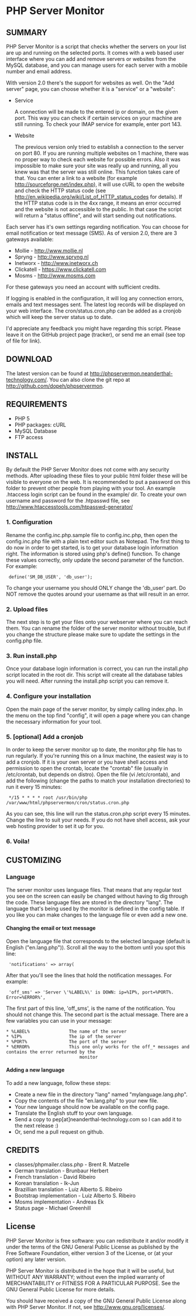 # PHP Server Monitor

## SUMMARY

PHP Server Monitor is a script that checks whether the servers on your list are up and running on the selected ports.
It comes with a web based user interface where you can add and remove servers or websites from the MySQL database,
and you can manage users for each server with a mobile number and email address.

With version 2.0 there's the support for websites as well. On the "Add server" page, you can choose
whether it is a "service" or a "website":

* Service

  A connection will be made to the entered ip or domain, on the given port.
  This way you can check if certain services on your machine are still running.
  To check your IMAP service for example, enter port 143.

* Website

  The previous version only tried to establish a connection to the server on port 80. If you are running multiple
  websites on 1 machine, there was no proper way to check each website for possible errors. Also it was impossible to make
  sure your site was really up and running, all you knew was that the server was still online.
  This function takes care of that.
  You can enter a link to a website (for example <http://sourceforge.net/index.php>), it will use cURL to open the website and
  check the HTTP status code (see <http://en.wikipedia.org/wiki/List_of_HTTP_status_codes> for details).
  If the HTTP status code is in the 4xx range, it means an error occurred and the website is not accessible to the public.
  In that case the script will return a "status offline", and will start sending out notifications.

Each server has it's own settings regarding notification.
You can choose for email notification or text message (SMS). As of version 2.0, there are 3 gateways
available:

* Mollie - <http://www.mollie.nl>
* Spryng - <http://www.spryng.nl>
* Inetworx - <http://www.inetworx.ch>
* Clickatell - <https://www.clickatell.com>
* Mosms - <http://www.mosms.com>

For these gateways you need an account with sufficient credits.

If logging is enabled in the configuration, it will log any connection errors, emails and text messages sent.
The latest log records will be displayed on your web interface.
The cron/status.cron.php can be added as a cronjob which will keep the server status up to date.

I'd appreciate any feedback you might have regarding this script. Please leave it on the GitHub
project page (tracker), or send me an email (see top of file for link).

## DOWNLOAD

The latest version can be found at <http://phpservermon.neanderthal-technology.com/>.
You can also clone the git repo at <http://github.com/dopeh/phpservermon>.


## REQUIREMENTS

 * PHP 5
 * PHP packages: cURL
 * MySQL Database
 * FTP access


## INSTALL

By default the PHP Server Monitor does not come with any security methods. After uploading these files to
your public html folder these will be visible to everyone on the web. It is recommended to put a password
on this folder to prevent other people from playing with your tool. An example .htaccess login script can
be found in the example/ dir. To create your own username and password for the .htpasswd file, see
<http://www.htaccesstools.com/htpasswd-generator/>

### 1. Configuration

Rename the config.inc.php.sample file to config.inc.php, then open the
config.inc.php file with a plain text editor such as Notepad.
The first thing to do now in order to get started, is to get your database login information
right. The information is stored using php's define() function.
To change these values correctly, only update the second parameter of the function.
For example:

     define('SM_DB_USER', 'db_user');

To change your username you should ONLY change the 'db\_user' part.
Do NOT remove the quotes around your username as that will result in an error.

### 2. Upload files

The next step is to get your files onto your webserver where you can reach them.
You can rename the folder of the server monitor without trouble, but if you change the structure please make sure
to update the settings in the config.php file.

### 3. Run install.php

Once your database login information is correct, you can run the install.php script located in the root dir.
This script will create all the database tables you will need.
After running the install.php script you can remove it.

### 4. Configure your installation

Open the main page of the server monitor, by simply calling index.php. In the menu on the top find "config",
it will open a page where you can change the necessary information for your tool.

### 5. [optional] Add a cronjob

In order to keep the server monitor up to date, the monitor.php file has to run regularly.
If you're running this on a linux machine, the easiest way is to add a cronjob.
If it is your own server or you have shell access and permission to open the crontab, locate the "crontab" file
(usually in /etc/crontab, but depends on distro). Open the file (vi /etc/crontab), and add the following
(change the paths to match your installation directories) to run it every 15 minutes:

     */15 * * * * root /usr/bin/php /var/www/html/phpservermon/cron/status.cron.php

As you can see, this line will run the status.cron.php script every 15 minutes. Change the line to suit your needs.
If you do not have shell access, ask your web hosting provider to set it up for you.

### 6. Voila!


## CUSTOMIZING

### Language

The server monitor uses language files. That means that any regular text you see on the screen can easily be
changed without having to dig through the code. These language files are stored in the directory "lang".
The language that's being used by the monitor is defined in the config table. If you like
you can make changes to the language file or even add a new one.

#### Changing the email or text message

Open the language file that corresponds to the selected language
(default is English ("en.lang.php")). Scroll all the way to the bottom until you spot this line:

     'notifications' => array(

After that you'll see the lines that hold the notification messages. For example:

     'off_sms' => 'Server \'%LABEL%\' is DOWN: ip=%IP%, port=%PORT%. Error=%ERROR%',

The first part of this line, 'off_sms', is the name of the notification. You should not change this.
The second part is the actual message. There are a few variables you can use in your message:

    * %LABEL%				The name of the server
    * %IP%					The ip of the server
    * %PORT%				The port of the server
    * %ERROR%				This one only works for the off_* messages and contains the error returned by the
								monitor

#### Adding a new language

   To add a new language, follow these steps:

   * Create a new file in the directory "lang" named "mylanguage.lang.php".
   * Copy the contents of the file "en.lang.php" to your new file.
   * Your new language should now be available on the config page.
   * Translate the English stuff to your own language.
   * Send a copy to pep[at]neanderthal-technology.com so I can add it to the next release :)
   * Or, send me a pull request on github.

## CREDITS

 * classes/phpmailer.class.php - Brent R. Matzelle
 * German translation - Brunbaur Herbert
 * French translation - David Ribeiro
 * Korean translation - Ik-Jun
 * Brazillian translation - Luiz Alberto S. Ribeiro
 * Bootstrap implementation - Luiz Alberto S. Ribeiro
 * Mosms implementation - Andreas Ek
 * Status page - Michael Greenhill

## License

 PHP Server Monitor is free software: you can redistribute it and/or modify
 it under the terms of the GNU General Public License as published by
 the Free Software Foundation, either version 3 of the License, or
 (at your option) any later version.

 PHP Server Monitor is distributed in the hope that it will be useful,
 but WITHOUT ANY WARRANTY; without even the implied warranty of
 MERCHANTABILITY or FITNESS FOR A PARTICULAR PURPOSE.  See the
 GNU General Public License for more details.

 You should have received a copy of the GNU General Public License
 along with PHP Server Monitor.  If not, see <http://www.gnu.org/licenses/>.